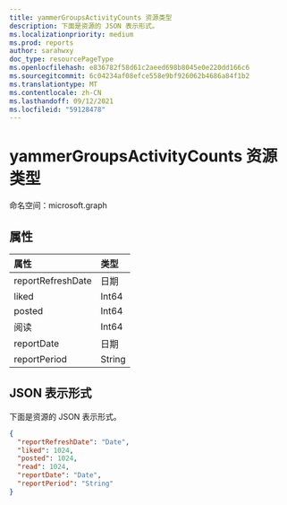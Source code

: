 ```yaml
---
title: yammerGroupsActivityCounts 资源类型
description: 下面是资源的 JSON 表示形式。
ms.localizationpriority: medium
ms.prod: reports
author: sarahwxy
doc_type: resourcePageType
ms.openlocfilehash: e836782f58d61c2aeed698b8045e0e220dd166c6
ms.sourcegitcommit: 6c04234af08efce558e9bf926062b4686a84f1b2
ms.translationtype: MT
ms.contentlocale: zh-CN
ms.lasthandoff: 09/12/2021
ms.locfileid: "59128478"
---
```

# <a name="yammergroupsactivitycounts-resource-type"></a>yammerGroupsActivityCounts 资源类型

命名空间：microsoft.graph

## <a name="properties"></a>属性

| 属性          | 类型   |
| :---------------- | :----- |
| reportRefreshDate | 日期   |
| liked             | Int64  |
| posted            | Int64  |
| 阅读              | Int64  |
| reportDate        | 日期   |
| reportPeriod      | String |

## <a name="json-representation"></a>JSON 表示形式

下面是资源的 JSON 表示形式。

<!-- {
  "blockType": "resource",
  "@odata.type": "microsoft.graph.yammerGroupsActivityCounts"
} -->

```json
{
  "reportRefreshDate": "Date", 
  "liked": 1024, 
  "posted": 1024, 
  "read": 1024, 
  "reportDate": "Date", 
  "reportPeriod": "String"
}
```


